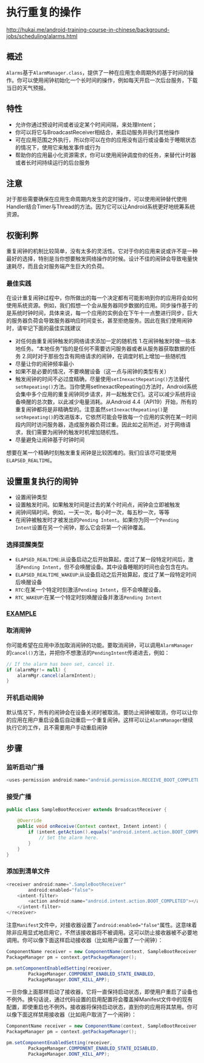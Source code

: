 # 执行重复的操作
http://hukai.me/android-training-course-in-chinese/background-jobs/scheduling/alarms.html
## 概述
`Alarms`基于`AlarmManager.class`，提供了一种在应用生命周期外的基于时间的操作。你可以使用闹钟初始化一个长时间的操作，例如每天开启一次后台服务，下载当日的天气预报。

## 特性
* 允许你通过预设时间或者设定某个时间间隔，来处理Intent；
* 你可以将它与BroadcastReceiver相结合，来启动服务并执行其他操作
* 可在应用范围之外执行，所以你可以在你的应用没有运行或设备处于睡眠状态的情况下，使用它来触发事件或行为
* 帮助你的应用最小化资源需求，你可以使用闹钟调度你的任务，来替代计时器或者长时间持续运行的后台服务

## 注意
对于那些需要确保在应用生命周期内发生的定时操作，可以使用闹钟替代使用Handler结合Timer与Thread的方法。因为它可以让Android系统更好地统筹系统资源。

## 权衡利弊
重复闹钟的机制比较简单，没有太多的灵活性。它对于你的应用来说或许不是一种最好的选择，特别是当你想要触发网络操作的时候。设计不佳的闹钟会导致电量快速耗尽，而且会对服务端产生巨大的负荷。

### 最佳实践
在设计重复闹钟过程中，你所做出的每一个决定都有可能影响到你的应用将会如何使用系统资源。例如，我们假想一个会从服务器同步数据的应用。同步操作基于的是系统时钟时间，具体来说，每一个应用的实例会在下午十一点整进行同步，巨大的服务器负荷会导致服务器响应时间变长，甚至拒绝服务。因此在我们使用闹钟时，请牢记下面的最佳实践建议

* 对任何由重复闹钟触发的网络请求添加一定的随机性
  1.在闹钟触发时做一些本地任务。“本地任务”指的是任何不需要访问服务器或者从服务器获取数据的任务
  2.同时对于那些包含有网络请求的闹钟，在调度时机上增加一些随机性
* 尽量让你的闹钟频率最小
* 如果不是必要的情况，不要唤醒设备（这一点与闹钟的类型有关）
* 触发闹钟的时间不必过度精确，尽量使用`setInexactRepeating()`方法替代`setRepeating()`方法。当你使用setInexactRepeating()方法时，Android系统会集中多个应用的重复闹钟同步请求，并一起触发它们。这可以减少系统将设备唤醒的总次数，以此减少电量消耗。从Android 4.4（API19）开始，所有的重复闹钟都将是非精确型的。注意虽然`setInexactRepeating()`是`setRepeating()`的改进版本，它依然可能会导致每一个应用的实例在某一时间段内同时访问服务器，造成服务器负荷过重。因此如之前所述，对于网络请求，我们需要为闹钟的触发时机增加随机性。
* 尽量避免让闹钟基于时钟时间

想要在某一个精确时刻触发重复闹钟是比较困难的。我们应该尽可能使用`ELAPSED_REALTIME`。

## 设置重复执行的闹钟
* 设置闹钟类型
* 设置触发时间。如果触发时间是过去的某个时间点，闹钟会立即被触发
* 闹钟间隔时间。例如，一天一次，每小时一次，每五秒一次，等等
* 在闹钟被触发时才被发出的`Pending Intent`。如果你为同一个`Pending Intent`设置在另一个闹钟，那么它会将第一个闹钟覆盖。

### 选择提醒类型
* `ELAPSED_REALTIME`:从设备启动之后开始算起，度过了某一段特定时间后，激活`Pending Intent`，但不会唤醒设备。其中设备睡眠的时间也会包含在内。
* `ELAPSED_REALTIME_WAKEUP`:从设备启动之后开始算起，度过了某一段特定时间后唤醒设备
* `RTC`:在某一个特定时刻激活`Pending Intent`，但不会唤醒设备。
* `RTC_WAKEUP`:在某一个特定时刻唤醒设备并激活`Pending Intent`

### [EXAMPLE](http://developer.android.com/intl/zh-cn/training/scheduling/alarms.html)

### 取消闹钟
你可能希望在应用中添加取消闹钟的功能。要取消闹钟，可以调用`AlarmManager`的`cancel()`方法，并把你不想激活的`PendingIntent`传递进去，例如：

```java
// If the alarm has been set, cancel it.
if (alarmMgr!= null) {
    alarmMgr.cancel(alarmIntent);
}
```
### 开机启动闹钟
默认情况下，所有的闹钟会在设备关闭时被取消。要防止闹钟被取消，你可以让你的应用在用户重启设备后自动重启一个重复闹钟。这样可以让`AlarmManager`继续执行它的工作，且不需要用户手动重启闹钟

## 步骤
### 监听启动广播

```java
<uses-permission android:name="android.permission.RECEIVE_BOOT_COMPLETED"/>
```
### 接受广播

```java
public class SampleBootReceiver extends BroadcastReceiver {

    @Override
    public void onReceive(Context context, Intent intent) {
        if (intent.getAction().equals("android.intent.action.BOOT_COMPLETED")) {
            // Set the alarm here.
        }
    }
}
```

### 添加到清单文件

```java
<receiver android:name=".SampleBootReceiver"
        android:enabled="false">
    <intent-filter>
        <action android:name="android.intent.action.BOOT_COMPLETED"></action>
    </intent-filter>
</receiver>
```
注意`Manifest`文件中，对接收器设置了`android:enabled="false"`属性。这意味着除非应用显式地启用它，不然该接收器将不被调用。这可以防止接收器被不必要地调用。你可以像下面这样启动接收器（比如用户设置了一个闹钟）：
```java
ComponentName receiver = new ComponentName(context, SampleBootReceiver.class);
PackageManager pm = context.getPackageManager();

pm.setComponentEnabledSetting(receiver,
        PackageManager.COMPONENT_ENABLED_STATE_ENABLED,
        PackageManager.DONT_KILL_APP);
```
一旦你像上面那样启动了接收器，它将一直保持启动状态，即使用户重启了设备也不例外。换句话说，通过代码设置的启用配置将会覆盖掉Manifest文件中的现有配置，即使重启也不例外。接收器将保持启动状态，直到你的应用将其禁用。你可以像下面这样禁用接收器（比如用户取消了一个闹钟）：

```java
ComponentName receiver = new ComponentName(context, SampleBootReceiver.class);
PackageManager pm = context.getPackageManager();

pm.setComponentEnabledSetting(receiver,
        PackageManager.COMPONENT_ENABLED_STATE_DISABLED,
        PackageManager.DONT_KILL_APP);
```
